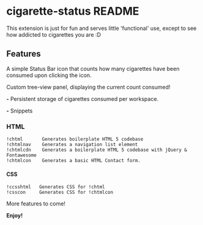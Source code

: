 # cigarette-status README

This extension is just for fun and serves little 'functional' use, except to see how addicted to cigarettes you are :D

## Features

A simple Status Bar icon that counts how many cigarettes have been consumed upon clicking the icon.

Custom tree-view panel, displaying the current count consumed!

**-** Persistent storage of cigarettes consumed per workspace.

**-** Snippets

### HTML

    !chtml       Generates boilerplate HTML 5 codebase
    !chtmlnav    Generates a navigation list element
    !chtmlcdn    Generates a boilerplate HTML 5 codebase with jQuery & Fontawesome
    !chtmlcon    Generates a basic HTML Contact form.

#### CSS

    !ccsshtml   Generates CSS for !chtml
    !csscon     Generates CSS for !chtmlcon

More features to come!

**Enjoy!**

